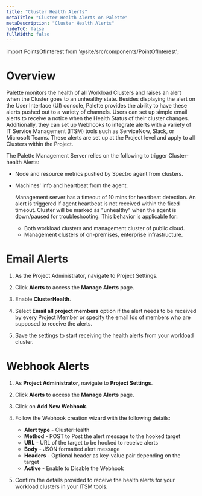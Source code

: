 ```yaml
---
title: "Cluster Health Alerts"
metaTitle: "Cluster Health Alerts on Palette"
metaDescription: "Cluster Health Alerts"
hideToC: false
fullWidth: false
---
```





import PointsOfInterest from '@site/src/components/PointOfInterest';


# Overview
Palette monitors the health of all Workload Clusters and raises an alert when the Cluster goes to an unhealthy state. Besides displaying the alert on the User Interface (UI) console, Palette provides the ability to have these alerts pushed out to a variety of channels. Users can set up simple email alerts to receive a notice when the Health Status of their cluster changes. Additionally, they can set up Webhooks to integrate alerts with a variety of IT Service Management (ITSM) tools such as ServiceNow, Slack, or Microsoft Teams. These alerts are set up at the Project level and apply to all Clusters within the Project.

The Palette Management Server relies on the following to trigger Cluster-health Alerts:

* Node and resource metrics pushed by Spectro agent from clusters.


* Machines' info and heartbeat from the agent.

    Management server has a timeout of 10 mins for heartbeat detection. An alert is triggered if agent heartbeat is not received within the fixed timeout. Cluster will be marked as "unhealthy" when the agent is down/paused for troubleshooting. This behavior is applicable for:
  * Both workload clusters and management cluster of public cloud.
  * Management clusters of on-premises, enterprise infrastructure.

# Email Alerts
1. As the Project Administrator, navigate to Project Settings.


2. Click **Alerts** to access the **Manage Alerts** page.


3. Enable **ClusterHealth**.


4. Select **Email all project members** option if the alert needs to be received by every Project Member or specify the email Ids of members who are supposed to receive the alerts.


5. Save the settings to start receiving the health alerts from your workload cluster.

# Webhook Alerts

1.    As **Project Administrator**, navigate to **Project Settings**.


2. Click **Alerts** to access the **Manage Alerts** page.


3.    Click on **Add New Webhook**.


4.    Follow the Webhook creation wizard with the following details:
      * **Alert type** - ClusterHealth
      * **Method** - POST to Post the alert message to the hooked target
      * **URL** - URL of the target to be hooked to receive alerts
      * **Body** - JSON formatted alert message
      * **Headers** - Optional header as key-value pair depending on the target
      * **Active** - Enable to Disable the Webhook


5. Confirm the details provided to receive the health alerts for your workload clusters in your ITSM tools.




